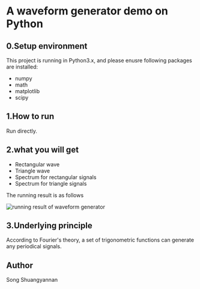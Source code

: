 A waveform generator demo on Python
===
0.Setup environment
---
This project is running in Python3.x, and please enusre following packages are installed:
* numpy
* math
* matplotlib
* scipy

1.How to run
---
Run directly.

2.what you will get
---
* Rectangular wave
* Triangle wave
* Spectrum for rectangular signals
* Spectrum for triangle signals

The running result is as follows

![running result of waveform generator](/Users/songshuang/Desktop/信号处理实验报告/实验结果/Figure_1.png 'running result of waveform generator')

3.Underlying principle
---
According to Fourier's theory, a set of trigonometric functions can generate any periodical signals.


Author
---
Song Shuangyannan

